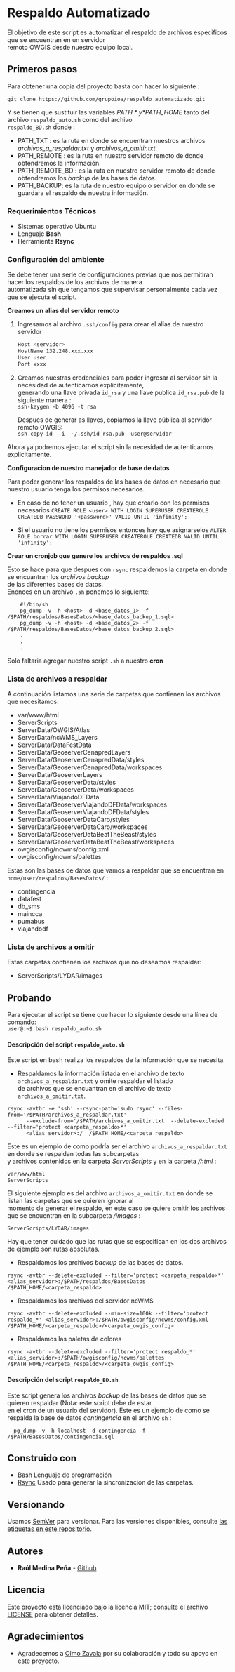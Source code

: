 # Respaldo Automatizado

El objetivo de este script es automatizar el respaldo de archivos especificos que se encuentran en un servidor  
remoto OWGIS desde nuestro equipo local.

## Primeros pasos
Para obtener una copia del proyecto basta con hacer lo siguiente : 
   
   `git clone https://github.com/grupoioa/respaldo_automatizado.git`  

Y se tienen que sustituir las variables *$PATH* y *$PATH_HOME* tanto del archivo `respaldo_auto.sh` como del archivo  
`respaldo_BD.sh` donde :  

   * PATH_TXT : es la ruta en donde se encuentran nuestros archivos *archivos_a_respaldar.txt* y *archivos_a_omitir.txt*.  
   * PATH_REMOTE : es la ruta en nuestro servidor remoto de donde obtendremos la información.  
   * PATH_REMOTE_BD : es la ruta en nuestro servidor remoto de donde obtendremos los *backup* de las bases de datos.
   * PATH_BACKUP: es la ruta de nuestro equipo o servidor en donde se guardara el respaldo de nuestra información.  
   
### Requerimientos Técnicos
   * Sistemas operativo Ubuntu
   * Lenguaje __Bash__
   * Herramienta __Rsync__  

### Configuración del ambiente
Se debe tener una serie de configuraciones previas que nos permitiran hacer los respaldos de los archivos de manera  
automatizada sin que tengamos que supervisar personalmente cada vez que se ejecuta el script.

__Creamos un alias del servidor remoto__

   1. Ingresamos al archivo `.ssh/config` para crear el alias de nuestro servidor  
      ```bash
      Host <servidor>
      HostName 132.248.xxx.xxx  
      User user  
      Port xxxx  
      ```  
   2. Creamos nuestras credenciales para poder ingresar al servidor sin la necesidad de autenticarnos explicitamente,  
      generando una llave privada ```id_rsa``` y una llave publica ```id_rsa.pub``` de la siguiente manera :  
      ```ssh-keygen -b 4096 -t rsa```  
      
      Despues de generar as llaves, copiamos la llave pública al servidor remoto OWGIS:  
      ```ssh-copy-id  -i  ~/.ssh/id_rsa.pub  user@servidor```  
      
   Ahora ya podremos ejecutar el script sin la necesidad de autenticarnos explicitamente.

__Configuracion de nuestro manejador de base de datos__

Para poder generar los respaldos de las bases de datos en necesario que nuestro usuario tenga los permisos necesarios.  
  
  * En caso de no tener un usuario , hay que crearlo con los permisos necesarios
  ```CREATE ROLE <user> WITH LOGIN SUPERUSER CREATEROLE CREATEDB PASSWORD '<password>' VALID UNTIL 'infinity';  ```
  
  * Si el usuario no tiene los permisos entonces hay que asignarselos
  ```ALTER ROLE borrar WITH LOGIN SUPERUSER CREATEROLE CREATEDB VALID UNTIL 'infinity'; ```  
  
__Crear un cronjob que genere los archivos de respaldos .sql__

Esto se hace para que despues con ```rsync``` respaldemos la carpeta en donde se encuantran los *archivos backup*  
de las diferentes bases de datos.  
Enonces en un archivo ```.sh``` ponemos lo siguiente:

  ``` 
      #!/bin/sh 
      pg_dump -v -h <host> -d <base_datos_1> -f /$PATH/respaldos/BasesDatos/<base_datos_backup_1.sql>
      pg_dump -v -h <host> -d <base_datos_2> -f /$PATH/respaldos/BasesDatos/<base_datos_backup_2.sql>
      .
      .
      .
  ```

Solo faltaria agregar nuestro script ```.sh``` a nuestro __cron__  

### Lista de archivos a respaldar

A continuación listamos una serie de carpetas que contienen los archivos que necesitamos:

  * var/www/html
  * ServerScripts
  * ServerData/OWGIS/Atlas
  * ServerData/ncWMS_Layers
  * ServerData/DataFestData
  * ServerData/GeoserverCenapredLayers
  * ServerData/GeoserverCenapredData/styles
  * ServerData/GeoserverCenapredData/workspaces
  * ServerData/GeoserverLayers
  * ServerData/GeoserverData/styles
  * ServerData/GeoserverData/workspaces
  * ServerData/ViajandoDFData
  * ServerData/GeoserverViajandoDFData/workspaces
  * ServerData/GeoserverViajandoDFData/styles
  * ServerData/GeoserverDataCaro/styles
  * ServerData/GeoserverDataCaro/workspaces
  * ServerData/GeoserverDataBeatTheBeast/styles
  * ServerData/GeoserverDataBeatTheBeast/workspaces
  * owgisconfig/ncwms/config.xml
  * owgisconfig/ncwms/palettes
  
Estas son las bases de datos que vamos a respaldar que se encuentran en ```home/user/respaldos/BasesDatos/``` :  

  * contingencia
  * datafest
  * db_sms
  * maincca
  * pumabus
  * viajandodf
 
 ### Lista de archivos a omitir
 
 Estas carpetas contienen los archivos que no deseamos respaldar:
 
  * ServerScripts/LYDAR/images

## Probando
Para ejecutar el script se tiene que hacer lo siguiente desde una línea de comando:  
   `user@:~$ bash respaldo_auto.sh`  

 #### Descripción del script `` respaldo_auto.sh ``
 Este script en bash realiza los respaldos de la información que se necesita. 
 
 * Respaldamos la información listada en el archivo de texto ``archivos_a_respaldar.txt`` y omite respaldar el listado  
   de archivos que se encuantran en el archivo de texto ``archivos_a_omitir.txt``.
 
 ```
 rsync -avtbr -e 'ssh' --rsync-path='sudo rsync' --files-from='/$PATH/archivos_a_respaldar.txt'  
       --exclude-from='/$PATH/archivos_a_omitir.txt' --delete-excluded --filter='protect <carpeta_respaldo>*'  
       <alias_servidor>:/  /$PATH_HOME/<carpeta_respaldo>
 ```
 Este es un ejemplo de como podría ser el archivo ``archivos_a_respaldar.txt`` en donde se respaldan todas las subcarpetas  
 y archivos contenidos en la carpeta *ServerScripts* y en la carpeta */html* :  
 
 ```
 var/www/html  
 ServerScripts 
 ```
 
 El siguiente ejemplo es del archivo ``archivos_a_omitir.txt`` en donde se listan las carpetas que se quieren ignorar al  
 momento de generar el respaldo, en este caso se quiere omitir los archivos que se encuentran en la subcarpeta */images* :  
  
 ```
 ServerScripts/LYDAR/images
 ```
 Hay que tener cuidado que las rutas que se especifican en los dos archivos de ejemplo son rutas absolutas.  
 
 * Respaldamos los archivos *backup* de las bases de datos.  

 ```
 rsync -avtbr --delete-excluded --filter='protect <carpeta_respaldo>*' <alias_servidor>:/$PATH/respaldos/BasesDatos /$PATH_HOME/<carpeta_respaldo>
 ```
 
 * Respaldamos los archivos del servidor ncWMS 
 ```
 rsync -avtbr --delete-excluded --min-size=100k --filter='protect respaldo_*' <alias_servidor>:/$PATH/owgisconfig/ncwms/config.xml  /$PATH_HOME/<carpeta_respaldo>/<carpeta_owgis_config>
 ```
 
 * Respaldamos las paletas de colores
 ```
 rsync -avtbr --delete-excluded --filter='protect respaldo_*' <alias_servidor>:/$PATH/owgisconfig/ncwms/palettes /$PATH_HOME/<carpeta_respaldo>/<carpeta_owgis_config>
 ```
 
 #### Descripción del script ``respaldo_BD.sh``
  Este script genera los archivos _backup_ de las bases de datos que se quieren respaldar (Nota: este script debe de estar  
  en el cron de un usuario del servidor).
  Este es un ejemplo de como se respalda la base de datos *contingencia* en el archivo `sh` :  
    
      pg_dump -v -h localhost -d contingencia -f  /$PATH/BasesDatos/contingencia.sql 
     
## Construido con
* [Bash][1] Lenguaje de programación
* [Rsync][2] Usado para generar la sincronización de las carpetas.

## Versionando  
Usamos [SemVer][3] para versionar. Para las versiones disponibles, consulte [las etiquetas en este repositorio][4].

## Autores
* **Raúl Medina Peña** - [Github][5]

## Licencia
Este proyecto está licenciado bajo la licencia MIT; consulte el archivo [LICENSE](LICENSE) para obtener detalles.

## Agradecimientos  
* Agradecemos a [Olmo Zavala][6] por su colaboración y todo su apoyo en este proyecto.

[1]: https://www.gnu.org/software/bash/
[2]: http://rsync.samba.org/
[3]: https://semver.org/lang/es/
[4]: https://github.com/grupoioa/respaldo_automatizado/tags
[5]: https://github.com/rmedina09
[6]: https://github.com/olmozavala
